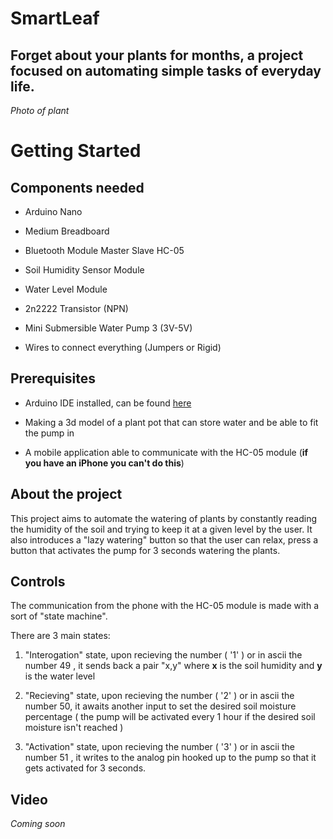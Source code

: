 # SmartLeaf 
## Forget about your plants for months,  a project focused on automating simple tasks of everyday life.

*Photo of plant*

# Getting Started

## Components needed

- Arduino Nano

- Medium Breadboard

- Bluetooth Module Master Slave HC-05

- Soil Humidity Sensor Module

- Water Level Module

- 2n2222 Transistor (NPN)

- Mini Submersible Water Pump 3 (3V-5V)

- Wires to connect everything (Jumpers or Rigid)

## Prerequisites

- Arduino IDE installed, can be found [here](https://www.arduino.cc/en/main/software)

- Making a 3d model of a plant pot that can store water and be able to fit the pump in

- A mobile application able to communicate with the HC-05 module (**if you have an iPhone you can't do this**)

## About the project

This project aims to automate the watering of plants by constantly reading the humidity of the soil and trying to keep it at a given level by the user. It also introduces a "lazy watering" button so that the user can relax, press a button that activates the pump for 3 seconds watering the plants.

## Controls

The communication from the phone with the HC-05 module is made with a sort of "state machine". 

There are 3 main states:

1. "Interogation" state, upon recieving the number ( '1' ) or in ascii the number 49 , it sends back a pair "x,y" where **x** is the soil humidity and **y** is the water level

2. "Recieving" state, upon recieving the number ( '2' ) or in ascii the number 50, it awaits another input to set the desired soil moisture percentage ( the pump will be activated every 1 hour if the desired soil moisture isn't reached )

3. "Activation" state, upon recieving the number ( '3' ) or in ascii the number 51 , it writes to the analog pin hooked up to the pump so that it gets activated for 3 seconds.

## Video

*Coming soon*